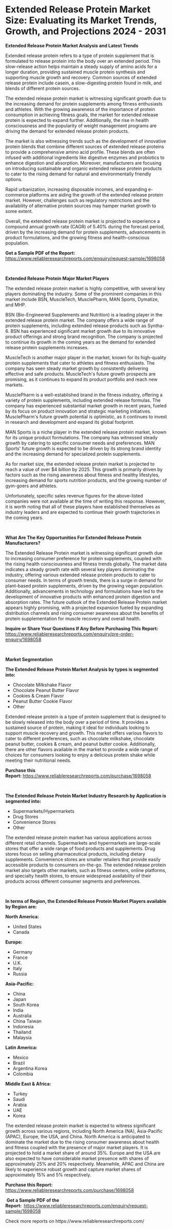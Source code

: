 <p><h1>Extended Release Protein Market Size: Evaluating its Market Trends, Growth, and Projections 2024 - 2031</h1></p><p><strong>Extended Release Protein Market Analysis and Latest Trends</strong></p>
<p><p>Extended release protein refers to a type of protein supplement that is formulated to release protein into the body over an extended period. This slow-release action helps maintain a steady supply of amino acids for a longer duration, providing sustained muscle protein synthesis and supporting muscle growth and recovery. Common sources of extended release protein include casein, a slow-digesting protein found in milk, and blends of different protein sources.</p><p>The extended release protein market is witnessing significant growth due to the increasing demand for protein supplements among fitness enthusiasts and athletes. With the growing awareness of the importance of protein consumption in achieving fitness goals, the market for extended release protein is expected to expand further. Additionally, the rise in health consciousness and the popularity of weight management programs are driving the demand for extended release protein products.</p><p>The market is also witnessing trends such as the development of innovative protein blends that combine different sources of extended release proteins to provide a comprehensive amino acid profile. These blends are often infused with additional ingredients like digestive enzymes and probiotics to enhance digestion and absorption. Moreover, manufacturers are focusing on introducing sustainable and organic extended release protein products to cater to the rising demand for natural and environmentally friendly options.</p><p>Rapid urbanization, increasing disposable incomes, and expanding e-commerce platforms are aiding the growth of the extended release protein market. However, challenges such as regulatory restrictions and the availability of alternative protein sources may hamper market growth to some extent.</p><p>Overall, the extended release protein market is projected to experience a compound annual growth rate (CAGR) of 5.40% during the forecast period, driven by the increasing demand for protein supplements, advancements in product formulations, and the growing fitness and health-conscious population.</p></p>
<p><strong>Get a Sample PDF of the Report:&nbsp;</strong> <a href="https://www.reliableresearchreports.com/enquiry/request-sample/1698058">https://www.reliableresearchreports.com/enquiry/request-sample/1698058</a></p>
<p>&nbsp;</p>
<p><strong>Extended Release Protein Major Market Players</strong></p>
<p><p>The extended release protein market is highly competitive, with several key players dominating the industry. Some of the prominent companies in this market include BSN, MuscleTech, MusclePharm, MAN Sports, Dymatize, and MHP.</p><p>BSN (Bio-Engineered Supplements and Nutrition) is a leading player in the extended release protein market. The company offers a wide range of protein supplements, including extended release products such as Syntha-6. BSN has experienced significant market growth due to its innovative product offerings and strong brand recognition. The company is projected to continue its growth in the coming years as the demand for extended release protein supplements increases. </p><p>MuscleTech is another major player in the market, known for its high-quality protein supplements that cater to athletes and fitness enthusiasts. The company has seen steady market growth by consistently delivering effective and safe products. MuscleTech's future growth prospects are promising, as it continues to expand its product portfolio and reach new markets.</p><p>MusclePharm is a well-established brand in the fitness industry, offering a variety of protein supplements, including extended release formulas. The company has experienced substantial market growth in recent years, fueled by its focus on product innovation and strategic marketing initiatives. MusclePharm's future growth potential is optimistic, as it continues to invest in research and development and expand its global footprint.</p><p>MAN Sports is a niche player in the extended release protein market, known for its unique product formulations. The company has witnessed steady growth by catering to specific consumer needs and preferences. MAN Sports' future growth is expected to be driven by its strong brand identity and the increasing demand for specialized protein supplements.</p><p>As for market size, the extended release protein market is projected to reach a value of over $4 billion by 2025. This growth is primarily driven by factors such as the rising awareness about fitness and healthy lifestyles, increasing demand for sports nutrition products, and the growing number of gym-goers and athletes.</p><p>Unfortunately, specific sales revenue figures for the above-listed companies were not available at the time of writing this response. However, it is worth noting that all of these players have established themselves as industry leaders and are expected to continue their growth trajectories in the coming years.</p></p>
<p>&nbsp;</p>
<p><strong>What Are The Key Opportunities For Extended Release Protein Manufacturers?</strong></p>
<p><p>The Extended Release Protein market is witnessing significant growth due to increasing consumer preference for protein supplements, coupled with the rising health consciousness and fitness trends globally. The market data indicates a steady growth rate with several key players dominating the industry, offering various extended release protein products to cater to consumer needs. In terms of growth trends, there is a surge in demand for plant-based protein supplements, driven by the growing vegan population. Additionally, advancements in technology and formulations have led to the development of innovative products with enhanced protein digestion and absorption rates. The future outlook of the Extended Release Protein market appears highly promising, with a projected expansion fueled by expanding distribution channels and rising consumer awareness about the benefits of protein supplementation for muscle recovery and overall health.</p></p>
<p><strong>Inquire or Share Your Questions If Any Before Purchasing This Report:</strong> <a href="https://www.reliableresearchreports.com/enquiry/pre-order-enquiry/1698058">https://www.reliableresearchreports.com/enquiry/pre-order-enquiry/1698058</a></p>
<p>&nbsp;</p>
<p><strong>Market Segmentation</strong></p>
<p><strong>The Extended Release Protein Market Analysis by types is segmented into:</strong></p>
<p><ul><li>Chocolate Milkshake Flavor</li><li>Chocolate Peanut Butter Flavor</li><li>Cookies & Cream Flavor</li><li>Peanut Butter Cookie Flavor</li><li>Other</li></ul></p>
<p><p>Extended release protein is a type of protein supplement that is designed to be slowly released into the body over a period of time. It provides a sustained source of protein, making it ideal for individuals looking to support muscle recovery and growth. This market offers various flavors to cater to different preferences, such as chocolate milkshake, chocolate peanut butter, cookies & cream, and peanut butter cookie. Additionally, there are other flavors available in the market to provide a wide range of choices for consumers looking to enjoy a delicious protein shake while meeting their nutritional needs.</p></p>
<p><strong>Purchase this Report:&nbsp;</strong><a href="https://www.reliableresearchreports.com/purchase/1698058">https://www.reliableresearchreports.com/purchase/1698058</a></p>
<p>&nbsp;</p>
<p><strong>The Extended Release Protein Market Industry Research by Application is segmented into:</strong></p>
<p><ul><li>Supermarkets/Hypermarkets</li><li>Drug Stores</li><li>Convenience Stores</li><li>Other</li></ul></p>
<p><p>The extended release protein market has various applications across different retail channels. Supermarkets and hypermarkets are large-scale stores that offer a wide range of food products and supplements. Drug stores focus on selling pharmaceutical products, including dietary supplements. Convenience stores are smaller retailers that provide easily accessible products to consumers on-the-go. The extended release protein market also targets other markets, such as fitness centers, online platforms, and specialty health stores, to ensure widespread availability of their products across different consumer segments and preferences.</p></p>
<p>&nbsp;</p>
<p><strong>In terms of Region, the Extended Release Protein Market Players available by Region are:</strong></p>
<p>
    <p> <strong> North America: </strong>
        <ul>
            <li>United States</li>
            <li>Canada</li>
        </ul>
        </p> 
    <p> <strong> Europe: </strong>
        <ul>
            <li>Germany</li>
            <li>France</li>
            <li>U.K.</li>
            <li>Italy</li>
            <li>Russia</li>
        </ul>
        </p> 
    <p> <strong> Asia-Pacific: </strong>
        <ul>
            <li>China</li>
            <li>Japan</li>
            <li>South Korea</li>
            <li>India</li>
            <li>Australia</li>
            <li>China Taiwan</li>
            <li>Indonesia</li>
            <li>Thailand</li>
            <li>Malaysia</li>
        </ul>
        </p> 
    <p> <strong> Latin America: </strong>
        <ul>
            <li>Mexico</li>
            <li>Brazil</li>
            <li>Argentina Korea</li>
            <li>Colombia</li>
        </ul>
        </p> 
    <p> <strong> Middle East & Africa: </strong>
        <ul>
            <li>Turkey</li>
            <li>Saudi</li>
            <li>Arabia</li>
            <li>UAE</li>
            <li>Korea</li>
        </ul>
    </p>
    </p>
<p><p>The extended release protein market is expected to witness significant growth across various regions, including North America (NA), Asia-Pacific (APAC), Europe, the USA, and China. North America is anticipated to dominate the market due to the rising consumer awareness about health and fitness coupled with the presence of major market players. It is projected to hold a market share of around 35%. Europe and the USA are also expected to have considerable market presence with shares of approximately 25% and 20% respectively. Meanwhile, APAC and China are likely to experience robust growth and capture market shares of approximately 15% and 5% respectively.</p></p>
<p><strong>Purchase this Report: </strong><a href="https://www.reliableresearchreports.com/purchase/1698058">https://www.reliableresearchreports.com/purchase/1698058</a></p>
<p>&nbsp;<strong>Get a Sample PDF of the Report:&nbsp;&nbsp;</strong><a href="https://www.reliableresearchreports.com/enquiry/request-sample/1698058">https://www.reliableresearchreports.com/enquiry/request-sample/1698058</a></p>
<p><strong></strong></p>
<p>Check more reports on https://www.reliableresearchreports.com/</p>
